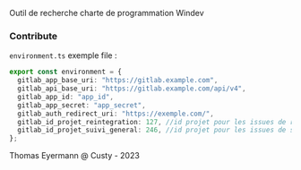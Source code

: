 Outil de recherche charte de programmation Windev

### Contribute

`environment.ts` exemple file :

```typescript
export const environment = {
  gitlab_app_base_uri: "https://gitlab.example.com",
  gitlab_api_base_uri: "https://gitlab.example.com/api/v4",
  gitlab_app_id: "app_id",
  gitlab_app_secret: "app_secret",
  gitlab_auth_redirect_uri: "https://exemple.com/",
  gitlab_id_projet_reintegration: 127, //id projet pour les issues de réintégration
  gitlab_id_projet_suivi_general: 246, //id projet pour les issues de suivi général
};
```

Thomas Eyermann @ Custy - 2023
